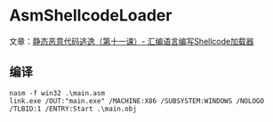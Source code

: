 
# AsmShellcodeLoader


文章：[静态恶意代码逃逸（第十一课）- 汇编语言编写Shellcode加载器](https://payloads.online/archivers/2022-02-16/1/)

## 编译 

```
nasm -f win32 .\main.asm
link.exe /OUT:"main.exe" /MACHINE:X86 /SUBSYSTEM:WINDOWS /NOLOGO /TLBID:1 /ENTRY:Start .\main.obj
```



